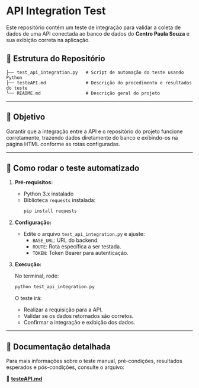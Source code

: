 # API Integration Test

Este repositório contém um teste de integração para validar a coleta de dados de uma API conectada ao banco de dados do **Centro Paula Souza** e sua exibição correta na aplicação.

## 📂 Estrutura do Repositório

```
├── test_api_integration.py   # Script de automação do teste usando Python
├── testeAPI.md               # Descrição do procedimento e resultados do teste
└── README.md                 # Descrição geral do projeto
```

---

## 🚀 Objetivo

Garantir que a integração entre a API e o repositório do projeto funcione corretamente, trazendo dados diretamente do banco e exibindo-os na página HTML conforme as rotas configuradas.

---

## 🧪 Como rodar o teste automatizado

1. **Pré-requisitos:**
   - Python 3.x instalado
   - Biblioteca `requests` instalada:
     ```bash
     pip install requests
     ```

2. **Configuração:**
   - Edite o arquivo `test_api_integration.py` e ajuste:
     - `BASE_URL`: URL do backend.
     - `ROUTE`: Rota específica a ser testada.
     - `TOKEN`: Token Bearer para autenticação.

3. **Execução:**

   No terminal, rode:

   ```bash
   python test_api_integration.py
   ```

   O teste irá:
   - Realizar a requisição para a API.
   - Validar se os dados retornados são corretos.
   - Confirmar a integração e exibição dos dados.

---

## 📄 Documentação detalhada

Para mais informações sobre o teste manual, pré-condições, resultados esperados e pós-condições, consulte o arquivo:

📄 **[testeAPI.md](./testeAPI.md)**
